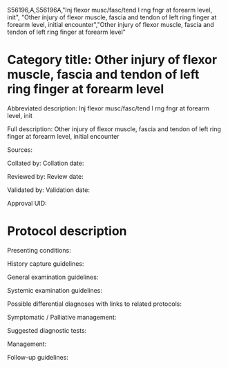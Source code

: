 S56196,A,S56196A,"Inj flexor musc/fasc/tend l rng fngr at forearm level, init", "Other injury of flexor muscle, fascia and tendon of left ring finger at forearm level, initial encounter","Other injury of flexor muscle, fascia and tendon of left ring finger at forearm level"
# Category title: Other injury of flexor muscle, fascia and tendon of left ring finger at forearm level

Abbreviated description: Inj flexor musc/fasc/tend l rng fngr at forearm level, init

Full description: Other injury of flexor muscle, fascia and tendon of left ring finger at forearm level, initial encounter

Sources:

Collated by:
Collation date:

Reviewed by:
Review date:

Validated by:
Validation date:

Approval UID:

# Protocol description

Presenting conditions:

History capture guidelines:

General examination guidelines:

Systemic examination guidelines:

Possible differential diagnoses with links to related protocols:

Symptomatic / Palliative management:

Suggested diagnostic tests:

Management:

Follow-up guidelines:
